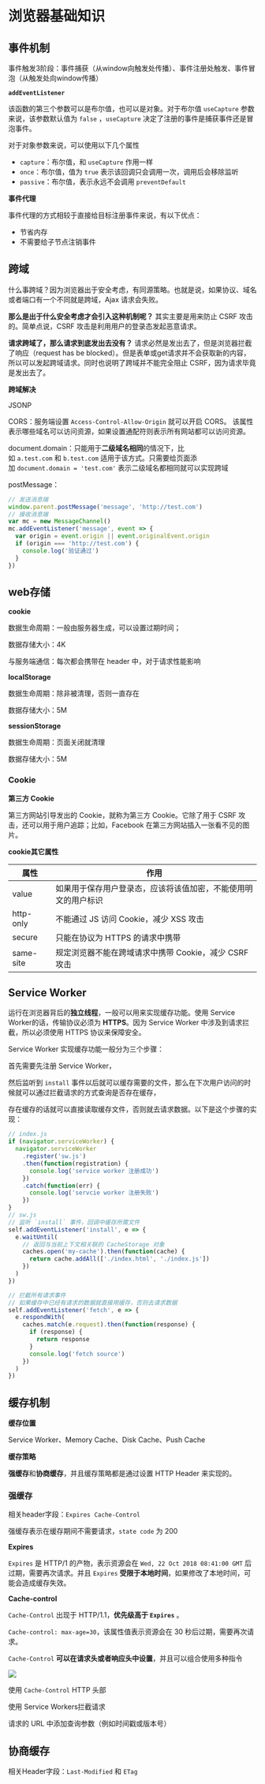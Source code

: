 # 浏览器基础知识

## 事件机制

事件触发3阶段：事件捕获（从window向触发处传播）、事件注册处触发、事件冒泡（从触发处向window传播）

**`addEventListener`**

该函数的第三个参数可以是布尔值，也可以是对象。对于布尔值 `useCapture` 参数来说，该参数默认值为 `false` ，`useCapture` 决定了注册的事件是捕获事件还是冒泡事件。

对于对象参数来说，可以使用以下几个属性

- `capture`：布尔值，和 `useCapture` 作用一样
- `once`：布尔值，值为 `true` 表示该回调只会调用一次，调用后会移除监听
- `passive`：布尔值，表示永远不会调用 `preventDefault`

**事件代理**

事件代理的方式相较于直接给目标注册事件来说，有以下优点：

- 节省内存
- 不需要给子节点注销事件

## 跨域

什么事跨域？因为浏览器出于安全考虑，有同源策略。也就是说，如果协议、域名或者端口有一个不同就是跨域，Ajax 请求会失败。

**那么是出于什么安全考虑才会引入这种机制呢？** 其实主要是用来防止 CSRF 攻击的。简单点说，CSRF 攻击是利用用户的登录态发起恶意请求。

**请求跨域了，那么请求到底发出去没有？** 请求必然是发出去了，但是浏览器拦截了响应（request has be blocked）。但是表单或get请求并不会获取新的内容，所以可以发起跨域请求。同时也说明了跨域并不能完全阻止 CSRF，因为请求毕竟是发出去了。

**跨域解决**

JSONP

CORS：服务端设置 `Access-Control-Allow-Origin` 就可以开启 CORS。 该属性表示哪些域名可以访问资源，如果设置通配符则表示所有网站都可以访问资源。

document.domain：只能用于**二级域名相同**的情况下，比如 `a.test.com` 和 `b.test.com` 适用于该方式。只需要给页面添加 `document.domain = 'test.com'` 表示二级域名都相同就可以实现跨域

postMessage：

```js
// 发送消息端
window.parent.postMessage('message', 'http://test.com')
// 接收消息端
var mc = new MessageChannel()
mc.addEventListener('message', event => {
  var origin = event.origin || event.originalEvent.origin
  if (origin === 'http://test.com') {
    console.log('验证通过')
  }
})
```

## web存储

**cookie**

数据生命周期：一般由服务器生成，可以设置过期时间；

数据存储大小：4K

与服务端通信：每次都会携带在 header 中，对于请求性能影响

**localStorage**

数据生命周期：除非被清理，否则一直存在

数据存储大小：5M

**sessionStorage**

数据生命周期：页面关闭就清理

数据存储大小：5M

### Cookie

**第三方 Cookie**

第三方网站引导发出的 Cookie，就称为第三方 Cookie。它除了用于 CSRF 攻击，还可以用于用户追踪；比如，Facebook 在第三方网站插入一张看不见的图片。

**cookie其它属性**

| 属性        | 作用                                |
| --------- | --------------------------------- |
| value     | 如果用于保存用户登录态，应该将该值加密，不能使用明文的用户标识   |
| http-only | 不能通过 JS 访问 Cookie，减少 XSS 攻击       |
| secure    | 只能在协议为 HTTPS 的请求中携带               |
| same-site | 规定浏览器不能在跨域请求中携带 Cookie，减少 CSRF 攻击 |

## Service Worker

运行在浏览器背后的**独立线程**，一般可以用来实现缓存功能。使用 Service Worker的话，传输协议必须为 **HTTPS**。因为 Service Worker 中涉及到请求拦截，所以必须使用 HTTPS 协议来保障安全。

Service Worker 实现缓存功能一般分为三个步骤：

首先需要先注册 Service Worker，

然后监听到 `install` 事件以后就可以缓存需要的文件，那么在下次用户访问的时候就可以通过拦截请求的方式查询是否存在缓存，

存在缓存的话就可以直接读取缓存文件，否则就去请求数据。以下是这个步骤的实现：

```js
// index.js
if (navigator.serviceWorker) {
  navigator.serviceWorker
    .register('sw.js')
    .then(function(registration) {
      console.log('service worker 注册成功')
    })
    .catch(function(err) {
      console.log('servcie worker 注册失败')
    })
}
// sw.js
// 监听 `install` 事件，回调中缓存所需文件
self.addEventListener('install', e => {
  e.waitUntil( 
    // 返回与当前上下文相关联的 CacheStorage 对象
    caches.open('my-cache').then(function(cache) {
      return cache.addAll(['./index.html', './index.js'])
    })
  )
})

// 拦截所有请求事件
// 如果缓存中已经有请求的数据就直接用缓存，否则去请求数据
self.addEventListener('fetch', e => {
  e.respondWith(
    caches.match(e.request).then(function(response) {
      if (response) {
        return response
      }
      console.log('fetch source')
    })
  )
})
```

## 缓存机制

**缓存位置**

Service Worker、Memory Cache、Disk Cache、Push Cache

**缓存策略**

**强缓存**和**协商缓存**，并且缓存策略都是通过设置 HTTP Header 来实现的。

### 强缓存

相关header字段：`Expires`  `Cache-Control`

强缓存表示在缓存期间不需要请求，`state code` 为 200

**Expires**

`Expires` 是 HTTP/1 的产物，表示资源会在 `Wed, 22 Oct 2018 08:41:00 GMT` 后过期，需要再次请求。并且 `Expires` **受限于本地时间**，如果修改了本地时间，可能会造成缓存失效。

**Cache-control**

`Cache-Control` 出现于 HTTP/1.1，**优先级高于 `Expires`** 。

`Cache-control: max-age=30`，该属性值表示资源会在 30 秒后过期，需要再次请求。

`Cache-Control` **可以在请求头或者响应头中设置**，并且可以组合使用多种指令

![](https://raw.githubusercontent.com/KID-1912/Github-PicGo-Images/master/2024/10/30/20241030122105.webp)



使用 `Cache-Control` HTTP 头部

使用 Service Workers拦截请求

请求的 URL 中添加查询参数（例如时间戳或版本号）

## 协商缓存

相关Header字段：`Last-Modified` 和 `ETag`
